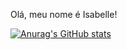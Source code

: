 Olá, meu nome é Isabelle!

[![Anurag's GitHub stats](https://github-readme-stats.vercel.app/api?isabellebueno=anuraghazra)](https://github.com/anuraghazra/github-readme-stats)
